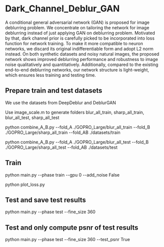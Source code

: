 # Dark_Channel_Deblur_GAN

A conditional general adversarial network (GAN) is proposed for image deblurring problem. We concentrate on tailoring the network for image deblurring instead of just applying GAN on deblurring problem. Motivated by that, dark channel prior is carefully picked to be incorporated into loss function for network training. To make it more compatible to neuron networks, we discard its original indifferentiable form and adopt L2 norm instead. On both synthetic datasets and noisy natural images, the proposed network shows improved deblurring performance and robustness to image noise qualitatively and quantitatively. Additionally, compared to the existing end-to-end deblurring networks, our network structure is light-weight, which ensures less training and testing time. 


## Prepare train and test datasets

We use the datasets from DeepDeblur and DeblurGAN

Use image_scale.m to generate folders blur_all_train, sharp_all_train, blur_all_test, sharp_all_test

python combine_A_B.py --fold_A ./GOPRO_Large/blur_all_train --fold_B ./GOPRO_Large/sharp_all_train --fold_AB ./datasets/train

python combine_A_B.py --fold_A ./GOPRO_Large/blur_all_test --fold_B ./GOPRO_Large/sharp_all_test --fold_AB ./datasets/test


## Train 

python main.py --phase train --gpu 0 --add_noise False

python plot_loss.py 


## Test and save test results

python main.py --phase test --fine_size 360


## Test and only compute psnr of test results

python main.py --phase test --fine_size 360 --test_psnr True



